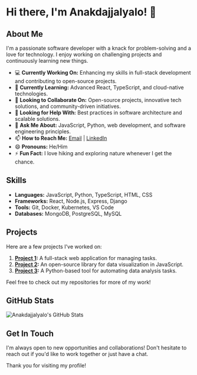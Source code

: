 # Hi there, I'm Anakdajjalyalo! 👋

## About Me

I'm a passionate software developer with a knack for problem-solving and a love for technology. I enjoy working on challenging projects and continuously learning new things.

- 💻 **Currently Working On:** Enhancing my skills in full-stack development and contributing to open-source projects.
- 🌱 **Currently Learning:** Advanced React, TypeScript, and cloud-native technologies.
- 👯 **Looking to Collaborate On:** Open-source projects, innovative tech solutions, and community-driven initiatives.
- 🤔 **Looking for Help With:** Best practices in software architecture and scalable solutions.
- 💬 **Ask Me About:** JavaScript, Python, web development, and software engineering principles.
- 📫 **How to Reach Me:** [Email](mailto:anakdajjalyalo@example.com) | [LinkedIn](https://www.linkedin.com/in/anakdajjalyalo)
- 😄 **Pronouns:** He/Him
- ⚡ **Fun Fact:** I love hiking and exploring nature whenever I get the chance.

## Skills

- **Languages:** JavaScript, Python, TypeScript, HTML, CSS
- **Frameworks:** React, Node.js, Express, Django
- **Tools:** Git, Docker, Kubernetes, VS Code
- **Databases:** MongoDB, PostgreSQL, MySQL

## Projects

Here are a few projects I've worked on:

1. **[Project 1](https://github.com/anakdajjalyalo/project1):** A full-stack web application for managing tasks.
2. **[Project 2](https://github.com/anakdajjalyalo/project2):** An open-source library for data visualization in JavaScript.
3. **[Project 3](https://github.com/anakdajjalyalo/project3):** A Python-based tool for automating data analysis tasks.

Feel free to check out my repositories for more of my work!

## GitHub Stats

![Anakdajjalyalo's GitHub Stats](https://github-readme-stats.vercel.app/api?username=anakdajjalyalo&show_icons=true&theme=radical)

## Get In Touch

I'm always open to new opportunities and collaborations! Don't hesitate to reach out if you'd like to work together or just have a chat.

Thank you for visiting my profile!
